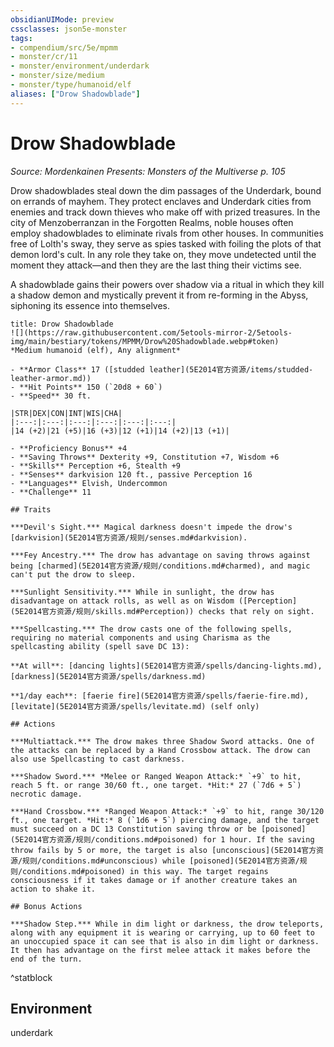 ```yaml
---
obsidianUIMode: preview
cssclasses: json5e-monster
tags:
- compendium/src/5e/mpmm
- monster/cr/11
- monster/environment/underdark
- monster/size/medium
- monster/type/humanoid/elf
aliases: ["Drow Shadowblade"]
---
```

# Drow Shadowblade
*Source: Mordenkainen Presents: Monsters of the Multiverse p. 105*  

Drow shadowblades steal down the dim passages of the Underdark, bound on errands of mayhem. They protect enclaves and Underdark cities from enemies and track down thieves who make off with prized treasures. In the city of Menzoberranzan in the Forgotten Realms, noble houses often employ shadowblades to eliminate rivals from other houses. In communities free of Lolth's sway, they serve as spies tasked with foiling the plots of that demon lord's cult. In any role they take on, they move undetected until the moment they attack—and then they are the last thing their victims see.

A shadowblade gains their powers over shadow via a ritual in which they kill a shadow demon and mystically prevent it from re-forming in the Abyss, siphoning its essence into themselves.

```ad-statblock
title: Drow Shadowblade
![](https://raw.githubusercontent.com/5etools-mirror-2/5etools-img/main/bestiary/tokens/MPMM/Drow%20Shadowblade.webp#token)
*Medium humanoid (elf), Any alignment*

- **Armor Class** 17 ([studded leather](5E2014官方资源/items/studded-leather-armor.md))
- **Hit Points** 150 (`20d8 + 60`)
- **Speed** 30 ft.

|STR|DEX|CON|INT|WIS|CHA|
|:---:|:---:|:---:|:---:|:---:|:---:|
|14 (+2)|21 (+5)|16 (+3)|12 (+1)|14 (+2)|13 (+1)|

- **Proficiency Bonus** +4
- **Saving Throws** Dexterity +9, Constitution +7, Wisdom +6
- **Skills** Perception +6, Stealth +9
- **Senses** darkvision 120 ft., passive Perception 16
- **Languages** Elvish, Undercommon
- **Challenge** 11

## Traits

***Devil's Sight.*** Magical darkness doesn't impede the drow's [darkvision](5E2014官方资源/规则/senses.md#darkvision).

***Fey Ancestry.*** The drow has advantage on saving throws against being [charmed](5E2014官方资源/规则/conditions.md#charmed), and magic can't put the drow to sleep.

***Sunlight Sensitivity.*** While in sunlight, the drow has disadvantage on attack rolls, as well as on Wisdom ([Perception](5E2014官方资源/规则/skills.md#Perception)) checks that rely on sight.

***Spellcasting.*** The drow casts one of the following spells, requiring no material components and using Charisma as the spellcasting ability (spell save DC 13):

**At will**: [dancing lights](5E2014官方资源/spells/dancing-lights.md), [darkness](5E2014官方资源/spells/darkness.md)

**1/day each**: [faerie fire](5E2014官方资源/spells/faerie-fire.md), [levitate](5E2014官方资源/spells/levitate.md) (self only)

## Actions

***Multiattack.*** The drow makes three Shadow Sword attacks. One of the attacks can be replaced by a Hand Crossbow attack. The drow can also use Spellcasting to cast darkness.

***Shadow Sword.*** *Melee or Ranged Weapon Attack:* `+9` to hit, reach 5 ft. or range 30/60 ft., one target. *Hit:* 27 (`7d6 + 5`) necrotic damage.

***Hand Crossbow.*** *Ranged Weapon Attack:* `+9` to hit, range 30/120 ft., one target. *Hit:* 8 (`1d6 + 5`) piercing damage, and the target must succeed on a DC 13 Constitution saving throw or be [poisoned](5E2014官方资源/规则/conditions.md#poisoned) for 1 hour. If the saving throw fails by 5 or more, the target is also [unconscious](5E2014官方资源/规则/conditions.md#unconscious) while [poisoned](5E2014官方资源/规则/conditions.md#poisoned) in this way. The target regains consciousness if it takes damage or if another creature takes an action to shake it.

## Bonus Actions

***Shadow Step.*** While in dim light or darkness, the drow teleports, along with any equipment it is wearing or carrying, up to 60 feet to an unoccupied space it can see that is also in dim light or darkness. It then has advantage on the first melee attack it makes before the end of the turn.
```
^statblock

## Environment

underdark